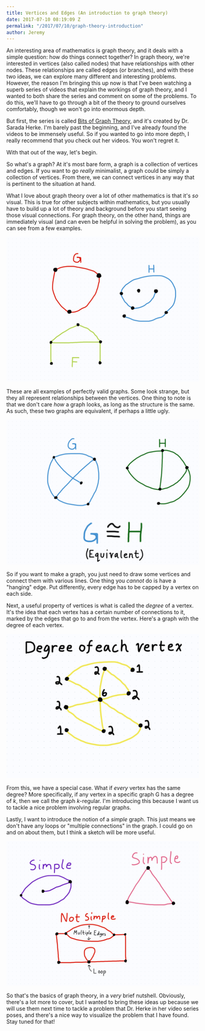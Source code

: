 ```yaml
---
title: Vertices and Edges (An introduction to graph theory)
date: 2017-07-10 08:19:09 Z
permalink: "/2017/07/10/graph-theory-introduction"
author: Jeremy
---
```


An interesting area of mathematics is graph theory, and it deals with a simple question: how do things connect together? In graph theory, we're interested in vertices (also called nodes) that have relationships with other nodes. These relationships are called edges (or branches), and with these two ideas, we can explore many different and interesting problems. However, the reason I'm bringing this up now is that I've been watching a superb series of videos that explain the workings of graph theory, and I wanted to both share the series and comment on some of the problems. To do this, we'll have to go through a bit of the theory to ground ourselves comfortably, though we won't go into enormous depth.

But first, the series is called [Bits of Graph Theory](https://www.youtube.com/playlist?list=PLGxuz-nmYlQOiIOriTXMEoGoybUC3Jmrn), and it's created by Dr. Sarada Herke. I'm barely past the beginning, and I've already found the videos to be immensely useful. So if you wanted to go into more depth, I really recommend that you check out her videos. You won't regret it.

With that out of the way, let's begin.

So what's a graph? At it's most bare form, a graph is a collection of vertices and edges. If you want to go *really* minimalist, a graph could be simply a collection of vertices. From there, we can connect vertices in any way that is pertinent to the situation at hand.

What I love about graph theory over a lot of other mathematics is that it's *so* visual. This is true for other subjects within mathematics, but you usually have to build up a lot of theory and background before you start seeing those visual connections. For graph theory, on the other hand, things are immediately visual (and can even be helpful in solving the problem), as you can see from a few examples.

![](/images/examples.png)

These are all examples of perfectly valid graphs. Some look strange, but they all represent relationships between the vertices. One thing to note is that we don't care *how* a graph looks, as long as the structure is the same. As such, these two graphs are equivalent, if perhaps a little ugly.

![](/images/graph-equivalence.png)

So if you want to make a graph, you just need to draw some vertices and connect them with various lines. One thing you *cannot* do is have a "hanging" edge. Put differently, every edge has to be capped by a vertex on each side.

Next, a useful property of vertices is what is called the *degree* of a vertex. It's the idea that each vertex has a certain number of connections to it, marked by the edges that go to and from the vertex. Here's a graph with the degree of each vertex.

![](/images/degree.png)

From this, we have a special case. What if *every* vertex has the same degree? More specifically, if any vertex in a specific graph G has a degree of *k*, then we call the graph *k*-regular. I'm introducing this because I want us to tackle a nice problem involving regular graphs.

Lastly, I want to introduce the notion of a *simple* graph. This just means we don't have any loops or "multiple connections" in the graph. I could go on and on about them, but I think a sketch will be more useful.

![](/images/simple-graph.png)

So that's the basics of graph theory, in a *very* brief nutshell. Obviously, there's a lot more to cover, but I wanted to bring these ideas up because we will use them next time to tackle a problem that Dr. Herke in her video series poses, and there's a nice way to visualize the problem that I have found. Stay tuned for that!
